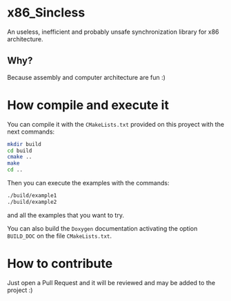 # x86_Sincless
An useless, inefficient and probably unsafe synchronization library for x86 architecture.

## Why?
Because assembly and computer architecture are fun :)

# How compile and execute it
You can compile it with the `CMakeLists.txt` provided on this proyect
with the next commands:

```bash
mkdir build
cd build
cmake ..
make
cd ..
```

Then you can execute the examples with the commands:
```bash
./build/example1
./build/example2
```
and all the examples that you want to try.

You can also build the `Doxygen` documentation activating
the option `BUILD_DOC` on the file `CMakeLists.txt`.

# How to contribute
Just open a Pull Request and it will be reviewed and may be added to the project :)